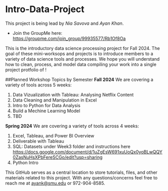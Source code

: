 # Intro-Data-Project
This project is being lead by *Nia Savova* and *Ayan Khan*. 
- Join the GroupMe here: https://groupme.com/join_group/99935577/Rb1Of8Oa

This is the introductory data science processing project for Fall 2024. The goal of these mini-worksops and projects is to introduce members to a variety of data science tools and processes. We hope you will understand how to clean, process, and model data compiling your work into a single project protfolio of ! 

##Planned Workshop Topics by Semester
**Fall 2024**
We are covering a variety of tools across 5 weeks:
1. Data Vizualization with Tableau: Analysing Netflix Content
2. Data Cleaning and Manipulation in Excel
3. Intro to Python for Data Analysis
4. Build a Mechine Learning Model
5. TBD

**Spring 2024**
We are covering a variety of tools across 4 weeks:
1. Excel, Tableau, and Power BI Overview
2. Deliverable with Tableau
3. SQL: Datasets under Week3 folder and instructions here https://docs.google.com/document/d/1uZgEsW691xuUoQx0yoBLwQQY0ZasNuHsXPbFereSCGo/edit?usp=sharing
4. Python Intro

This GitHub serves as a central location to store tutorials, files, and other materials related to this project. With any questions/concerns feel free to reach me at ayank@smu.edu or 972-904-8585.
